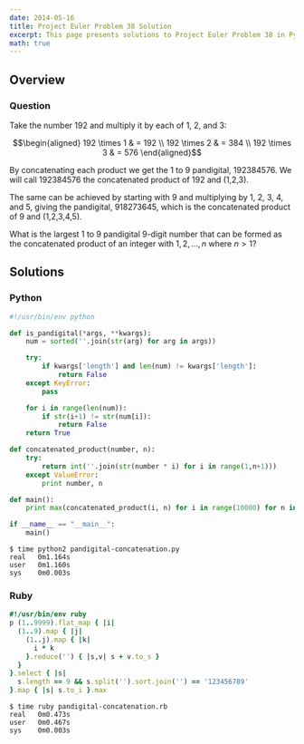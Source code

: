 ```yaml
---
date: 2014-05-16
title: Project Euler Problem 38 Solution
excerpt: This page presents solutions to Project Euler Problem 38 in Python and Ruby.
math: true
---
```



## Overview


### Question

Take the number 192 and multiply it by each of 1, 2, and 3:

$$\begin{aligned}
192 \times 1 & = 192 \\
192 \times 2 & = 384 \\
192 \times 3 & = 576
\end{aligned}$$

By concatenating each product we get the 1 to 9 pandigital, 192384576.
We will call 192384576 the concatenated product of 192 and (1,2,3).

The same can be achieved by starting with 9 and multiplying by 1, 2, 3,
4, and 5, giving the pandigital, 918273645, which is the concatenated
product of 9 and (1,2,3,4,5).

What is the largest 1 to 9 pandigital 9-digit number that can be formed
as the concatenated product of an integer with $1,2,\dots,n$ where
$n > 1$?






## Solutions

### Python

```python
#!/usr/bin/env python

def is_pandigital(*args, **kwargs):
    num = sorted(''.join(str(arg) for arg in args))

    try:
        if kwargs['length'] and len(num) != kwargs['length']:
            return False
    except KeyError:
        pass

    for i in range(len(num)):
        if str(i+1) != str(num[i]):
            return False
    return True

def concatenated_product(number, n):
    try:
        return int(''.join(str(number * i) for i in range(1,n+1)))
    except ValueError:
        print number, n

def main():
    print max(concatenated_product(i, n) for i in range(10000) for n in range(1, 10) if is_pandigital(concatenated_product(i, n)))

if __name__ == "__main__":
    main()
```


```
$ time python2 pandigital-concatenation.py
real   0m1.164s
user   0m1.160s
sys    0m0.003s
```



### Ruby

```ruby
#!/usr/bin/env ruby
p (1..9999).flat_map { |i|
  (1..9).map { |j|
    (1..j).map { |k|
      i * k
    }.reduce('') { |s,v| s + v.to_s }
  }
}.select { |s|
  s.length == 9 && s.split('').sort.join('') == '123456789'
}.map { |s| s.to_i }.max

```


```
$ time ruby pandigital-concatenation.rb
real   0m0.473s
user   0m0.467s
sys    0m0.003s
```


